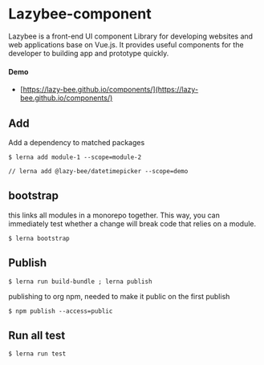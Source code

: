 # Lazybee-component
Lazybee is a front-end UI component Library for developing websites and web applications base on Vue.js. 
It provides useful components for the developer to building app and prototype quickly.

#### Demo
 - [https://lazy-bee.github.io/components/](https://lazy-bee.github.io/components/)

## Add
Add a dependency to matched packages

```
$ lerna add module-1 --scope=module-2

// lerna add @lazy-bee/datetimepicker --scope=demo
```

## bootstrap
this links all modules in a monorepo together. This way, you can immediately test whether a change will break code that relies on a module.
 
```
$ lerna bootstrap
```


## Publish
```
$ lerna run build-bundle ; lerna publish
```

publishing to org npm, needed to make it public on the first publish
```
$ npm publish --access=public
```


## Run all test
```
$ lerna run test
```


